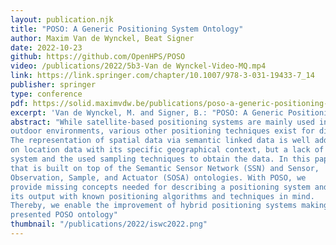 ```yaml
---
layout: publication.njk
title: "POSO: A Generic Positioning System Ontology"
author: Maxim Van de Wynckel, Beat Signer
date: 2022-10-23
github: https://github.com/OpenHPS/POSO
video: /publications/2022/5b3-Van de Wynckel-Video-MQ.mp4
link: https://link.springer.com/chapter/10.1007/978-3-031-19433-7_14
publisher: springer
type: conference
pdf: https://solid.maximvdw.be/publications/poso-a-generic-positioning-system-ontology.pdf
excerpt: 'Van de Wynckel, M. and Signer, B.: "POSO: A Generic Positioning System Ontology", Proceedings of ISWC 2022, 21st International Semantic Web Conference, Hangzhou, China, October 2022'
abstract: "While satellite-based positioning systems are mainly used in
outdoor environments, various other positioning techniques exist for different domains and use cases, including indoor or underground settings.
The representation of spatial data via semantic linked data is well addressed by existing spatial ontologies. However, there is a primary focus
on location data with its specific geographical context, but a lack of solutions for describing the different types of data generated by a positioning
system and the used sampling techniques to obtain the data. In this paper we introduce a new generic Positioning System Ontology (POSO)
that is built on top of the Semantic Sensor Network (SSN) and Sensor,
Observation, Sample, and Actuator (SOSA) ontologies. With POSO, we
provide missing concepts needed for describing a positioning system and
its output with known positioning algorithms and techniques in mind.
Thereby, we enable the improvement of hybrid positioning systems making use of multiple platforms and sensors that are described via the
presented POSO ontology"
thumbnail: "/publications/2022/iswc2022.png"
---
```

